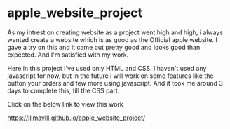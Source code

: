 # apple_website_project
As my intrest on creating website as a project went high and high, i always wanted create a website which is as good as the Official apple website. I gave a try on this and it came out pretty good and looks good than expected. And I'm satisfied with my work. 

Here in this project I've used only HTML and CSS. I haven't used any javascript for now, but in the future i will work on some features like the button your orders and few more using javascript. And it took me around 3 days to complete this, till the CSS part. 

Click on the below link to view this work 

https://lllmavlll.github.io/apple_website_project/
